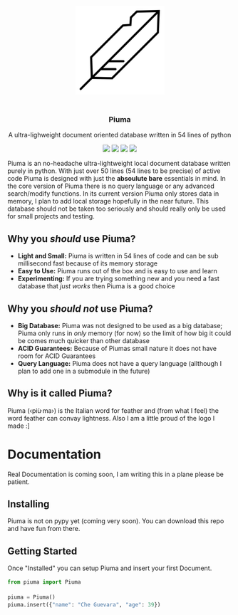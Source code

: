 <div align="center">
	<img width="200" height="200" style="margin: 20px" src="https://raw.githubusercontent.com/Emit07/piuma/master/logo/piuma.png">
</div>

<span align="center">
	<h3 align="center">Piuma</h3>
	<p align="center">A ultra-lighweight document oriented database written in 54 lines of python</p>
</span>

<div align="center">
	<img src="https://img.shields.io/badge/version-v1.0.0-green?style=flat-square">
	<img src="https://img.shields.io/badge/test%20coverage-100%25-green?style=flat-square">
	<img src="https://shields.io/github/size/Emit07/piuma/piuma/piuma.py?style=flat-square">
	<img src="https://shields.io/github/license/emit07/piuma?style=flat-square">
</div>

Piuma is an no-headache ultra-lightweight local document database written purely in python. With just over 50 lines (54 lines to be precise) of active code Piuma is designed with just the **absoulute bare** essentials in mind. In the core version of Piuma there is no query language or any advanced search/modify functions. In its current version Piuma only stores data in memory, I plan to add local storage hopefully in the near future. This database should not be taken too seriously and should really only be used for small projects and testing.

## Why you *should* use Piuma?
* **Light and Small:** Piuma is written in 54 lines of code and can be sub millisecond fast because of its memory storage
* **Easy to Use:** Piuma runs out of the box and is easy to use and learn
* **Experimenting:** If you are trying something new and you need a fast database that *just works* then Piuma is a good choice

## Why you *should not* use Piuma?
* **Big Database:** Piuma was not designed to be used as a big database; Piuma only runs in *only* memory (for now) so the limit of how big it could be comes much quicker than other database
* **ACID Guarantees:** Because of Piumas small nature it does not have room for ACID Guarantees
* **Query Language:** Piuma does not have a query language (allthough I plan to add one in a submodule in the future)

## Why is it called Piuma?

Piuma (‹più·ma›) is the Italian word for feather and (from what I feel) the word feather can convay lightness. Also I am a little proud of the logo I made :]

# Documentation

Real Documentation is coming soon, I am writing this in a plane please be patient.

## Installing

Piuma is not on pypy yet (coming very soon). You can download this repo and have fun from there.

## Getting Started 

Once "Installed" you can setup Piuma and insert your first Document. 

```python
from piuma import Piuma

piuma = Piuma()
piuma.insert({"name": "Che Guevara", "age": 39})
```


